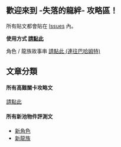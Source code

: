 ## 歡迎來到 -失落的龍絆- 攻略區！

所有貼文都會貼在 [Issues](https://github.com/RaenonX/dragalia-posts/issues) 內。

**使用方式 [請點此](https://github.com/RaenonX/dragalia-posts/issues/2)**

角色 / 龍族故事串 [請點此 (連往巴哈姆特)][Story]

[Story]: https://forum.gamer.com.tw/C.php?bsn=34173&snA=9647

## 文章分類

#### 所有高難關卡攻略文 

[請點此][Clear-Guide]

#### 所有新池物件評測文

- [新角色][New-Chara]
- [新龍族][New-Dragon]

[Clear-Guide]: https://github.com/RaenonX/dragalia-posts/labels/%E9%AB%98%E9%9B%A3%E6%94%BB%E7%95%A5
[New-Chara]: https://github.com/RaenonX/dragalia-posts/labels/%E6%96%B0%E6%B1%A0%E8%A9%95%E6%B8%AC%20-%20%E8%A7%92%E8%89%B2
[New-Dragon]: https://github.com/RaenonX/dragalia-posts/labels/%E6%96%B0%E6%B1%A0%E8%A9%95%E6%B8%AC%20-%20%E9%BE%8D%E6%97%8F
